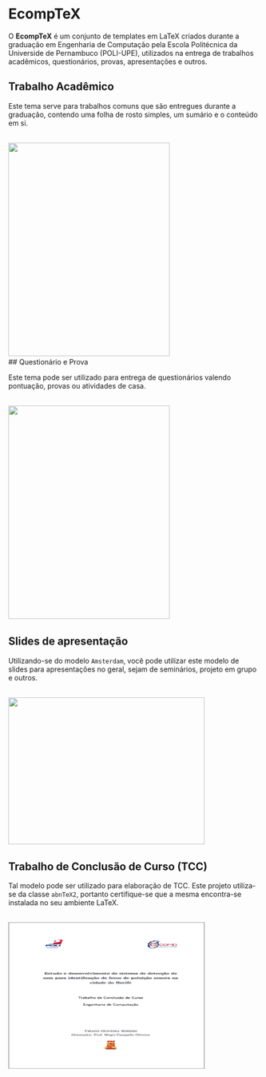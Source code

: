 ﻿EcompTeX
===========================

O **EcompTeX** é um conjunto de templates em LaTeX criados durante a graduação em Engenharia de Computação pela Escola Politécnica da Universide de Pernambuco (POLI-UPE), utilizados na entrega de trabalhos acadêmicos, questionários, provas, apresentações e outros.

## Trabalho Acadêmico

Este tema serve para trabalhos comuns que são entregues durante a graduação, contendo uma folha de rosto simples, um sumário e o conteúdo em si.

<br/>
<img src="http://toribeiro.com/static/img/modelo-trabalho-print.jpg" width="323" height="427" class="img-responsive center-block" />
<br/>
## Questionário e Prova

Este tema pode ser utilizado para entrega de questionários valendo pontuação, provas ou atividades de casa. 

<br/>
<img src="http://toribeiro.com/static/img/modelo-questoes-prova.jpg" width="323" height="427" class="img-responsive center-block" />
<br/>

## Slides de apresentação 

Utilizando-se do modelo `Amsterdam`, você pode utilizar este modelo de slides para apresentações no geral, sejam de seminários, projeto em grupo e outros.

<br/>
<img src="http://toribeiro.com/static/img/modelo-print-apresentacao.png" width="393" height="294" class="img-responsive center-block" />
<br/>

## Trabalho de Conclusão de Curso (TCC)

Tal modelo pode ser utilizado para elaboração de TCC. Este projeto utiliza-se da classe `abnTeX2`, portanto certifique-se que a mesma encontra-se instalada no seu ambiente LaTeX.

<br/>
<img src="https://raw.githubusercontent.com/tolribeiro/tolribeiro.github.io/master/static/img/modelo-projeto-conclusao.png" width="393" height="294" class="img-responsive center-block" />
<br/>
